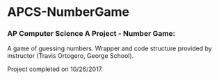 # APCS-NumberGame
### AP Computer Science A Project - Number Game: 

A game of guessing numbers. Wrapper and code structure provided by instructor (Travis Ortogero, George School).

Project completed on 10/26/2017.
